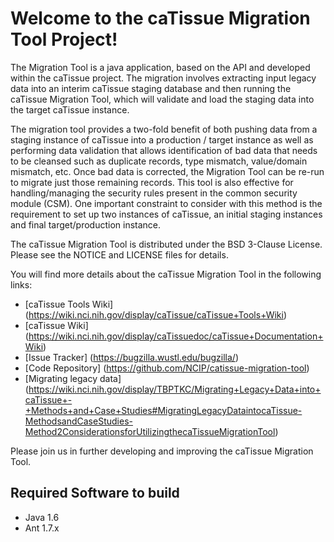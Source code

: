 Welcome to the caTissue Migration Tool Project!
=====================================

The Migration Tool is a java application, based on the API and developed within the caTissue project. The migration involves extracting input legacy data into an interim caTissue staging database and then running the caTissue Migration Tool, which will validate and load the staging data into the target caTissue instance.

The migration tool provides a two-fold benefit of both pushing data from a staging instance of caTissue into a production / target instance as well as performing data validation that allows identification of bad data that needs to be cleansed such as duplicate records, type mismatch, value/domain mismatch, etc. Once bad data is corrected, the Migration Tool can be re-run to migrate just those remaining records. This tool is also effective for handling/managing the security rules present in the common security module (CSM). One important constraint to consider with this method is the requirement to set up two instances of caTissue, an initial staging instances and final target/production instance.

The caTissue Migration Tool is distributed under the BSD 3-Clause License.
Please see the NOTICE and LICENSE files for details.

You will find more details about the caTissue Migration Tool in the following links:
 * [caTissue Tools Wiki] (https://wiki.nci.nih.gov/display/caTissue/caTissue+Tools+Wiki)
 * [caTissue Wiki] (https://wiki.nci.nih.gov/display/caTissuedoc/caTissue+Documentation+Wiki)
 * [Issue Tracker] (https://bugzilla.wustl.edu/bugzilla/)
 * [Code Repository] (https://github.com/NCIP/catissue-migration-tool)
 * [Migrating legacy data] (https://wiki.nci.nih.gov/display/TBPTKC/Migrating+Legacy+Data+into+caTissue+-+Methods+and+Case+Studies#MigratingLegacyDataintocaTissue-MethodsandCaseStudies-Method2ConsiderationsforUtilizingthecaTissueMigrationTool)

Please join us in further developing and improving the caTissue Migration Tool.

## Required Software to build
* Java 1.6
* Ant 1.7.x
